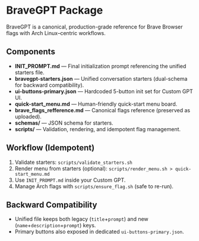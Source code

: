 # BraveGPT Package

BraveGPT is a canonical, production-grade reference for Brave Browser flags with Arch Linux–centric workflows.

## Components
- **INIT_PROMPT.md** — Final initialization prompt referencing the unified starters file.
- **bravegpt-starters.json** — Unified conversation starters (dual-schema for backward compatibility).
- **ui-buttons-primary.json** — Hardcoded 5-button init set for Custom GPT UI.
- **quick-start_menu.md** — Human-friendly quick-start menu board.
- **brave_flags_refference.md** — Canonical flags reference (preserved as uploaded).
- **schemas/** — JSON schema for starters.
- **scripts/** — Validation, rendering, and idempotent flag management.

## Workflow (Idempotent)
1. Validate starters: `scripts/validate_starters.sh`
2. Render menu from starters (optional): `scripts/render_menu.sh > quick-start_menu.md`
3. Use `INIT_PROMPT.md` inside your Custom GPT.
4. Manage Arch flags with `scripts/ensure_flag.sh` (safe to re-run).

## Backward Compatibility
- Unified file keeps both legacy (`title`+`prompt`) and new (`name`+`description`+`prompt`) keys.
- Primary buttons also exposed in dedicated `ui-buttons-primary.json`.
